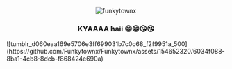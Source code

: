 <p align="center"> <img src="https://komarev.com/ghpvc/?username=funkytownx&label=Profile%20views&color=a60d26&style=flat" alt="funkytownx" /> </p>
<h3 align="center"> KYAAAA haii 😁😁😘😘 </h3>
![tumblr_d060eaa169e5706e3ff699031b7c0c68_f2f9951a_500](https://github.com/Funkytownx/Funkytownx/assets/154652320/6034f088-8ba1-4cb8-8dcb-f868424e690a)
